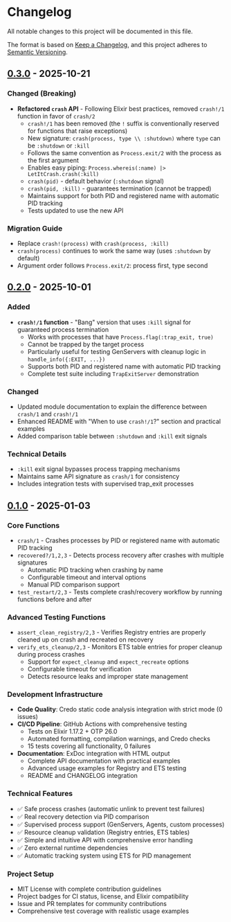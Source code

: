 # Changelog

All notable changes to this project will be documented in this file.

The format is based on [Keep a Changelog](https://keepachangelog.com/en/1.0.0/),
and this project adheres to [Semantic Versioning](https://semver.org/spec/v2.0.0.html).

## [0.3.0] - 2025-10-21

### Changed (Breaking)
- **Refactored `crash` API** - Following Elixir best practices, removed `crash!/1` function in favor of `crash/2`
  - `crash!/1` has been removed (the `!` suffix is conventionally reserved for functions that raise exceptions)
  - New signature: `crash(process, type \\ :shutdown)` where `type` can be `:shutdown` or `:kill`
  - Follows the same convention as `Process.exit/2` with the process as the first argument
  - Enables easy piping: `Process.whereis(:name) |> LetItCrash.crash(:kill)`
  - `crash(pid)` - default behavior (`:shutdown` signal)
  - `crash(pid, :kill)` - guarantees termination (cannot be trapped)
  - Maintains support for both PID and registered name with automatic PID tracking
  - Tests updated to use the new API

### Migration Guide
- Replace `crash!(process)` with `crash(process, :kill)`
- `crash(process)` continues to work the same way (uses `:shutdown` by default)
- Argument order follows `Process.exit/2`: process first, type second

## [0.2.0] - 2025-10-01

### Added
- **`crash!/1` function** - "Bang" version that uses `:kill` signal for guaranteed process termination
  - Works with processes that have `Process.flag(:trap_exit, true)`
  - Cannot be trapped by the target process
  - Particularly useful for testing GenServers with cleanup logic in `handle_info({:EXIT, ...})`
  - Supports both PID and registered name with automatic PID tracking
  - Complete test suite including `TrapExitServer` demonstration

### Changed
- Updated module documentation to explain the difference between `crash/1` and `crash!/1`
- Enhanced README with "When to use `crash!/1`?" section and practical examples
- Added comparison table between `:shutdown` and `:kill` exit signals

### Technical Details
- `:kill` exit signal bypasses process trapping mechanisms
- Maintains same API signature as `crash/1` for consistency
- Includes integration tests with supervised trap_exit processes

## [0.1.0] - 2025-01-03

### Core Functions
- `crash/1` - Crashes processes by PID or registered name with automatic PID tracking
- `recovered?/1,2,3` - Detects process recovery after crashes with multiple signatures
  - Automatic PID tracking when crashing by name
  - Configurable timeout and interval options
  - Manual PID comparison support
- `test_restart/2,3` - Tests complete crash/recovery workflow by running functions before and after

### Advanced Testing Functions
- `assert_clean_registry/2,3` - Verifies Registry entries are properly cleaned up on crash and recreated on recovery
- `verify_ets_cleanup/2,3` - Monitors ETS table entries for proper cleanup during process crashes
  - Support for `expect_cleanup` and `expect_recreate` options
  - Configurable timeout for verification
  - Detects resource leaks and improper state management

### Development Infrastructure  
- **Code Quality**: Credo static code analysis integration with strict mode (0 issues)
- **CI/CD Pipeline**: GitHub Actions with comprehensive testing
  - Tests on Elixir 1.17.2 + OTP 26.0 
  - Automated formatting, compilation warnings, and Credo checks
  - 15 tests covering all functionality, 0 failures
- **Documentation**: ExDoc integration with HTML output
  - Complete API documentation with practical examples
  - Advanced usage examples for Registry and ETS testing
  - README and CHANGELOG integration

### Technical Features
- ✅ Safe process crashes (automatic unlink to prevent test failures)
- ✅ Real recovery detection via PID comparison
- ✅ Supervised process support (GenServers, Agents, custom processes)
- ✅ Resource cleanup validation (Registry entries, ETS tables)
- ✅ Simple and intuitive API with comprehensive error handling
- ✅ Zero external runtime dependencies
- ✅ Automatic tracking system using ETS for PID management

### Project Setup
- MIT License with complete contribution guidelines
- Project badges for CI status, license, and Elixir compatibility
- Issue and PR templates for community contributions
- Comprehensive test coverage with realistic usage examples

[0.3.0]: https://github.com/volcov/let_it_crash/releases/tag/v0.3.0
[0.2.0]: https://github.com/volcov/let_it_crash/releases/tag/v0.2.0
[0.1.0]: https://github.com/volcov/let_it_crash/releases/tag/v0.1.0

